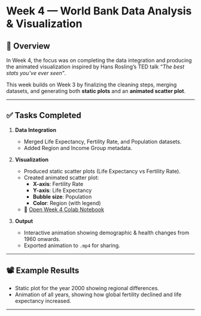 # Week 4 — World Bank Data Analysis & Visualization

## 📌 Overview
In Week 4, the focus was on completing the data integration and producing the animated visualization inspired by Hans Rosling’s TED talk *“The best stats you’ve ever seen”*.  

This week builds on Week 3 by finalizing the cleaning steps, merging datasets, and generating both **static plots** and an **animated scatter plot**.

---

## ✅ Tasks Completed
1. **Data Integration**
   - Merged Life Expectancy, Fertility Rate, and Population datasets.
   - Added Region and Income Group metadata.

2. **Visualization**
   - Produced static scatter plots (Life Expectancy vs Fertility Rate).
   - Created animated scatter plot:
     - **X-axis**: Fertility Rate  
     - **Y-axis**: Life Expectancy  
     - **Bubble size**: Population  
     - **Color**: Region (with legend)  
   - 🔗 [Open Week 4 Colab Notebook](https://colab.research.google.com/drive/1_co_svSlldeDbqODXPUlvnAkLsDnW8AE?usp=sharing)

3. **Output**
   - Interactive animation showing demographic & health changes from 1960 onwards.  
   - Exported animation to `.mp4` for sharing.  

---

## 📽️ Example Results
- Static plot for the year 2000 showing regional differences.  
- Animation of all years, showing how global fertility declined and life expectancy increased.  

---
